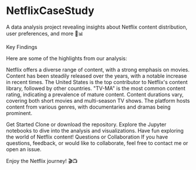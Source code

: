 # NetflixCaseStudy
A data analysis project revealing insights about Netflix content distribution, user preferences, and more 🍿📊

Key Findings

Here are some of the highlights from our analysis:

Netflix offers a diverse range of content, with a strong emphasis on movies.
Content has been steadily released over the years, with a notable increase in recent times.
The United States is the top contributor to Netflix's content library, followed by other countries.
"TV-MA" is the most common content rating, indicating a prevalence of mature content.
Content durations vary, covering both short movies and multi-season TV shows.
The platform hosts content from various genres, with documentaries and dramas being prominent.

Get Started
Clone or download the repository.
Explore the Jupyter notebooks to dive into the analysis and visualizations.
Have fun exploring the world of Netflix content!
Questions or Collaboration
If you have questions, feedback, or would like to collaborate, feel free to contact me or open an issue.

Enjoy the Netflix journey! 🎬📺
